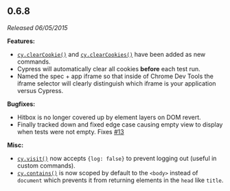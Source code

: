 ## 0.6.8

_Released 06/05/2015_

**Features:**

- [`cy.clearCookie()`](/api/commands/clearcookie) and
  [`cy.clearCookies()`](/api/commands/clearcookies) have been added as new
  commands.
- Cypress will automatically clear all cookies **before** each test run.
- Named the spec + app iframe so that inside of Chrome Dev Tools the iframe
  selector will clearly distinguish which iframe is your application versus
  Cypress.

**Bugfixes:**

- Hitbox is no longer covered up by element layers on DOM revert.
- Finally tracked down and fixed edge case causing empty view to display when
  tests were not empty. Fixes
  [#13](https://github.com/cypress-io/cypress/issues/13)

**Misc:**

- [`cy.visit()`](/api/commands/visit) now accepts `{log: false}` to prevent
  logging out (useful in custom commands).
- [`cy.contains()`](/api/commands/contains) is now scoped by default to the
  `<body>` instead of `document` which prevents it from returning elements in
  the `head` like `title`.
